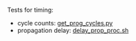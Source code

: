 Tests for timing:

- cycle counts: [get_prog_cycles.py](get_prog_cycles.py)
- propagation delay: [delay_prop_proc.sh](delay_prop_proc.sh)
